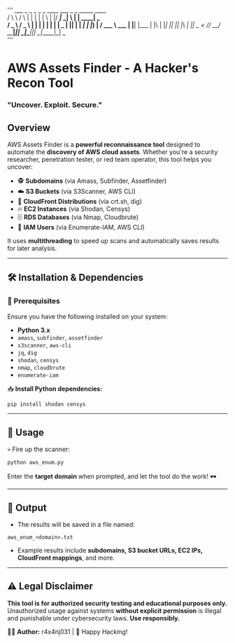'''
    ___    _    _    _      _   _  ____ ___ _   _ _____ ____  
   / \ \  / \  | |  | |    | \ | |/ ___|_ _| \ | | ____|  _ \
  / _ \ \/ _ \ | |  | |    |  \| | |  _ | ||  \| |  _| | |_) |
 / ___ \  ___ \| |__| |___ | |\  | |_| || || |\  | |___|  _ <
/_/   \_\_/   \_\____|_____|_| \_|\____|___|_| \_|_____|_| \_\
'''
# AWS Assets Finder - A Hacker's Recon Tool
### "Uncover. Exploit. Secure."

## Overview
AWS Assets Finder is a **powerful reconnaissance tool** designed to automate the **discovery of AWS cloud assets**. Whether you're a security researcher, penetration tester, or red team operator, this tool helps you uncover:

- 🕵️ **Subdomains** (via Amass, Subfinder, Assetfinder)
- ☁️ **S3 Buckets** (via S3Scanner, AWS CLI)
- 🚀 **CloudFront Distributions** (via crt.sh, dig)
- 🔥 **EC2 Instances** (via Shodan, Censys)
- 🗄️ **RDS Databases** (via Nmap, Cloudbrute)
- 👤 **IAM Users** (via Enumerate-IAM, AWS CLI)

It uses **multithreading** to speed up scans and automatically saves results for later analysis.

---
## 🛠️ Installation & Dependencies
### 📌 Prerequisites
Ensure you have the following installed on your system:

- **Python 3.x**
- `amass`, `subfinder`, `assetfinder`
- `s3scanner`, `aws-cli`
- `jq`, `dig`
- `shodan`, `censys`
- `nmap`, `cloudbrute`
- `enumerate-iam`

📥 **Install Python dependencies:**
```bash
pip install shodan censys
```

---
## 🎯 Usage
💀 Fire up the scanner:
```bash
python aws_enum.py
```
Enter the **target domain** when prompted, and let the tool do the work! 🕶️

---
## 📜 Output
- The results will be saved in a file named:
```plaintext
aws_enum_<domain>.txt
```
- Example results include **subdomains, S3 bucket URLs, EC2 IPs, CloudFront mappings**, and more.

---
## ⚠️ Legal Disclaimer
**This tool is for authorized security testing and educational purposes only.** Unauthorized usage against systems **without explicit permission** is illegal and punishable under cybersecurity laws. **Use responsibly.**

👨‍💻 **Author:** r4x4nj031 | 🚀 Happy Hacking!


